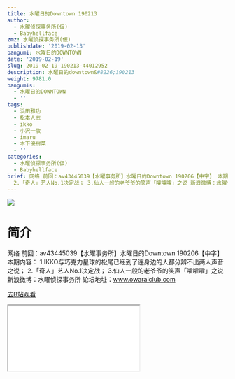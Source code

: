 ```yaml
---
title: 水曜日的Downtown 190213
author:
  - 水曜侦探事务所(仮)
  - Babyhellface
zmz: 水曜侦探事务所(仮)
publishdate: '2019-02-13'
bangumi: 水曜日的DOWNTOWN
date: '2019-02-19'
slug: 2019-02-19-190213-44012952
description: 水曜日的downtown&#8226;190213
weight: 9781.0
bangumis:
  - 水曜日的DOWNTOWN
  - ''
tags:
  - 浜田雅功
  - 松本人志
  - ikko
  - 小沢一敬
  - imaru
  - 木下優樹菜
  - ''
categories:
  - 水曜侦探事务所(仮)
  - Babyhellface
brief: 网络 前回：av43445039【水曜事务所】水曜日的Downtown 190206【中字】 本期内容： 1.IKKO与巧克力星球的松尾已经到了连身边的人都分辨不出两人声音之说；
  2.「奇人」艺人No.1决定战； 3.仙人一般的老爷爷的笑声「嚯嚯嚯」之说 新浪微博：水曜侦探事务所 论坛地址：www.owaraiclub.com
---
```

![](https://i.imgur.com/TUNv5rp.jpg)
# 简介  
网络
前回：av43445039【水曜事务所】水曜日的Downtown 190206【中字】 本期内容：
1.IKKO与巧克力星球的松尾已经到了连身边的人都分辨不出两人声音之说；
2.「奇人」艺人No.1决定战；
3.仙人一般的老爷爷的笑声「嚯嚯嚯」之说
新浪微博：水曜侦探事务所 论坛地址：www.owaraiclub.com  

[去B站观看](https://www.bilibili.com/video/av44012952/)
<div class ="resp-container"><iframe class="testiframe" src="//player.bilibili.com/player.html?aid=44012952"", scrolling="no", allowfullscreen="true" > </iframe></div> 

